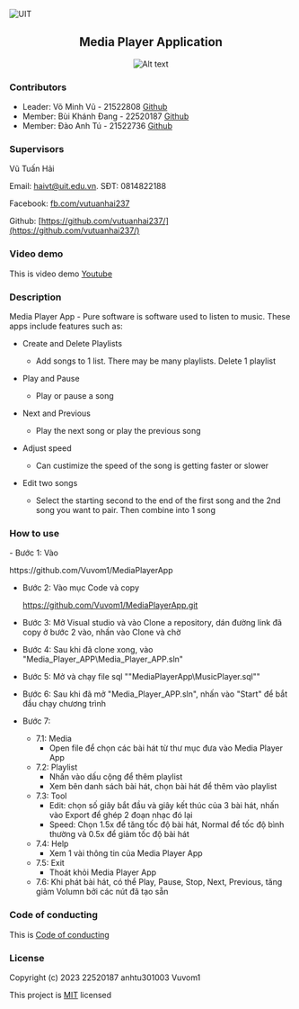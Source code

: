 ![UIT](https://img.shields.io/badge/from-UIT%20VNUHCM-blue?style=for-the-badge&link=https%3A%2F%2Fwww.uit.edu.vn%2F)

 <h2 align="center"> Media Player Application </h2>

<p align="center">
  <img src="https://www.uit.edu.vn/sites/vi/files/banner_uit.png" alt="Alt text">
</p>


<h3>Contributors</h3>

- Leader: Võ Minh Vũ - 21522808 [Github](https://github.com/Vuvom1)
- Member: Bùi Khánh Đang - 22520187 [Github](https://github.com/22520187)
- Member: Đào Anh Tú - 21522736 [Github](https://github.com/anhtu301003)

<h3>Supervisors</h3>

Vũ Tuấn Hải

Email: haivt@uit.edu.vn. SĐT: 0814822188

Facebook: [fb.com/vutuanhai237](fb.com/vutuanhai237)

Github: [https://github.com/vutuanhai237/](https://github.com/vutuanhai237/)

<h3>Video demo</h3>

This is video demo [Youtube]()

<h3>Description</h3>

Media Player App - Pure software is software used to listen to music. These apps include features such as:

* Create and Delete Playlists
  - Add songs to 1 list. There may be many playlists. Delete 1 playlist

* Play and Pause
  - Play or pause a song

* Next and Previous
  - Play the next song or play the previous song

* Adjust speed
  - Can custimize the speed of the song is getting faster or slower
 
* Edit two songs
  - Select the starting second to the end of the first song and the 2nd song you want to pair. Then combine into 1 song


<h3>How to use</h3>
- Bước 1: Vào <p> https://github.com/Vuvom1/MediaPlayerApp </p>

- Bước 2: Vào mục Code và copy <p> https://github.com/Vuvom1/MediaPlayerApp.git </p>

- Bước 3: Mở Visual studio và vào Clone a repository, dán đường link đã copy ở bước 2 vào, nhấn vào Clone và chờ

- Bước 4: Sau khi đã clone xong, vào "Media_Player_APP\Media_Player_APP.sln"

- Bước 5: Mở và chạy file sql ""MediaPlayerApp\MusicPlayer.sql""

- Bước 6: Sau khi đã mở "Media_Player_APP.sln", nhấn vào "Start" để bắt đầu chạy chương trình

- Bước 7: 
     - 7.1: Media
        + Open file để chọn các bài hát từ thư mục đưa vào Media Player App
     - 7.2: Playlist
        + Nhấn vào dấu cộng để thêm playlist
        + Xem bên danh sách bài hát, chọn bài hát để thêm vào playlist
     - 7.3: Tool
        + Edit: chọn số giây bắt đầu và giây kết thúc của 3 bài hát, nhấn vào Export để ghép 2 đoạn nhạc đó lại
        + Speed: Chọn 1.5x để tăng tốc độ bài hát, Normal để tốc độ bình thường và 0.5x để giảm tốc độ bài hát
     - 7.4: Help
        + Xem 1 vài thông tin của Media Player App
     - 7.5: Exit
        + Thoát khỏi Media Player App
     - 7.6: Khi phát bài hát, có thể Play, Pause, Stop, Next, Previous, tăng giảm Volumn bởi các nút đã tạo sẵn
       

<h3>Code of conducting</h3>

This is [Code of conducting](https://github.com/Vuvom1/MediaPlayerApp/blob/main/CODE_OF_CONDUCT.md)


<h3>License</h3>

Copyright (c) 2023 22520187 anhtu301003 Vuvom1

This project is [MIT](https://github.com/Vuvom1/MediaPlayerApp/blob/main/License) licensed
